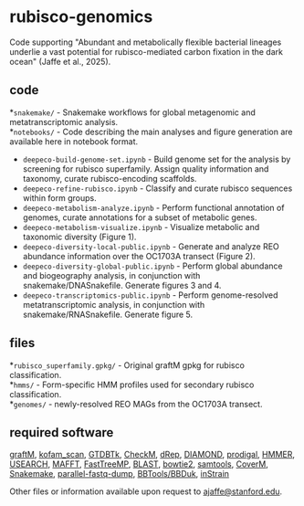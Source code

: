# rubisco-genomics

Code supporting "Abundant and metabolically flexible bacterial lineages underlie a vast  potential for rubisco-mediated carbon fixation in the dark ocean" (Jaffe et al., 2025).

## code

*`snakemake/` - Snakemake workflows for global metagenomic and metatranscriptomic analysis.<br>
*`notebooks/` - Code describing the main analyses and figure generation are available here in notebook format.
   * `deepeco-build-genome-set.ipynb` - Build genome set for the analysis by screening for rubisco superfamily. Assign quality information and taxonomy, curate rubisco-encoding scaffolds.
   * `deepeco-refine-rubisco.ipynb` - Classify and curate rubisco sequences within form groups.
   * `deepeco-metabolism-analyze.ipynb` - Perform functional annotation of genomes, curate annotations for a subset of metabolic genes.
   * `deepeco-metabolism-visualize.ipynb` - Visualize metabolic and taxonomic diversity (Figure 1).
   * `deepeco-diversity-local-public.ipynb` - Generate and analyze REO abundance information over the OC1703A transect (Figure 2).
   * `deepeco-diversity-global-public.ipynb` - Perform global abundance and biogeography analysis, in conjunction with snakemake/DNASnakefile. Generate figures 3 and 4.
   * `deepeco-transcriptomics-public.ipynb` - Perform genome-resolved metatranscriptomic analysis, in conjunction with snakemake/RNASnakefile. Generate figure 5.

## files

*`rubisco_superfamily.gpkg/` - Original graftM gpkg for rubisco classification.<br>
*`hmms/` - Form-specific HMM profiles used for secondary rubisco classification.<br>
*`genomes/` - newly-resolved REO MAGs from the OC1703A transect.

## required software

[graftM](https://github.com/geronimp/graftM),
[kofam_scan](https://github.com/takaram/kofam_scan),
[GTDBTk](https://github.com/Ecogenomics/GTDBTk),
[CheckM](https://github.com/Ecogenomics/CheckM),
[dRep](https://github.com/MrOlm/drep),
[DIAMOND](https://github.com/bbuchfink/diamond),
[prodigal](https://github.com/hyattpd/Prodigal),
[HMMER](https://github.com/EddyRivasLab/hmmer),
[USEARCH](https://www.drive5.com/usearch/),
[MAFFT](https://github.com/GSLBiotech/mafft),
[FastTreeMP](https://morgannprice.github.io/fasttree/),
[BLAST](https://blast.ncbi.nlm.nih.gov/doc/blast-help/downloadblastdata.html),
[bowtie2](https://github.com/BenLangmead/bowtie2),
[samtools](https://github.com/samtools/samtools),
[CoverM](https://github.com/wwood/CoverM),
[Snakemake](https://github.com/snakemake/snakemake),
[parallel-fastq-dump](https://github.com/rvalieris/parallel-fastq-dump),
[BBTools/BBDuk](https://jgi.doe.gov/data-and-tools/software-tools/bbtools/bb-tools-user-guide/bbduk-guide/),
[inStrain](https://github.com/MrOlm/inStrain)

Other files or information available upon request to [ajaffe@stanford.edu](mailto:ajaffe@stanford.edu). 
